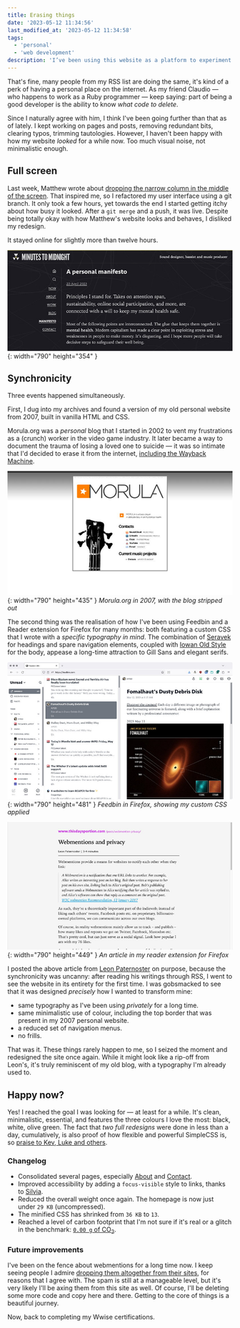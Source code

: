 ```yaml
---
title: Erasing things
date: '2023-05-12 11:34:56'
last_modified_at: '2023-05-12 11:34:58'
tags:
  - 'personal'
  - 'web development'
description: 'I’ve been using this website as a platform to experiment visual solutions that might appease my aesthetic sense, and at the same time be more accessible for everyone.'
---
```

That's fine, many people from my RSS list are doing the same, it's kind of a perk of having a personal place on the internet. As my friend Claudio — who happens to work as a Ruby programmer — keep saying: part of being a good developer is the ability to know _what code to delete_.

Since I naturally agree with him, I think I've been going further than that as of lately. I kept working on pages and posts, removing redundant bits, clearing typos, trimming tautologies. However, I haven't been happy with how my website _looked_ for a while now. Too much visual noise, not minimalistic enough.

## Full screen

Last week, Matthew wrote about [dropping the narrow column in the middle of the screen](https://old.starbreaker.org/blog/your-screen-is-tasty/index.html). That inspired me, so I refactored my user interface using a git branch. It only took a few hours, yet towards the end I started getting itchy about how busy it looked. After a `git merge` and a push, it was live. Despite being totally okay with how Matthew's website looks and behaves, I disliked my redesign.

It stayed online for slightly more than twelve hours.

![Screenshot of a short-lived version of my site in full-screen mode](/assets/images/styles-short-lived.jpg){: width="790" height="354" }

## Synchronicity

Three events happened simultaneously.

First, I dug into my archives and found a version of my old personal website from 2007, built in vanilla HTML and CSS.

Morula.org was a _personal_ blog that I started in 2002 to vent my frustrations as a (crunch) worker in the video game industry. It later became a way to document the trauma of losing a loved one to suicide — it was so intimate that I'd decided to erase it from the internet, [including the Wayback Machine](https://web.archive.org/web/20230000000000*/morula.org).

![Screenshot of my old website](/assets/images/styles-morula.jpg){: width="790" height="435" }
*Morula.org in 2007, with the blog stripped out*

The second thing was the realisation of how I've been using Feedbin and a Reader extension for Firefox for many months: both featuring a custom CSS that I wrote with a _specific typography in mind_. The combination of [Seravek](https://seravek.com/) for headings and spare navigation elements, coupled with [Iowan Old Style](https://en.wikipedia.org/wiki/Iowan_Old_Style) for the body, appease a long-time attraction to Gill Sans and elegant serifs.

![Screenshot of my customised Feedbin](/assets/images/styles-feedbin.jpg){: width="790" height="481" }
*Feedbin in Firefox, showing my custom CSS applied*

![Screenshot of an article viewed in my reader extension for Firefox](/assets/images/styles-firefox-reader.jpg){: width="790" height="449" }
*An article in my reader extension for Firefox*

I posted the above article from [Leon Paternoster](https://www.thisdaysportion.com/) on purpose, because the synchronicity was uncanny: after reading his writings through RSS, I went to see the website in its entirety for the first time. I was gobsmacked to see that it was designed _precisely_ how I wanted to transform mine:

- same typography as I've been using _privately_ for a long time.
- same minimalistic use of colour, including the top border that was present in my 2007 personal website.
- a reduced set of navigation menus.
- no frills.

That was it. These things rarely happen to me, so I seized the moment and redesigned the site once again. While it might look like a rip-off from Leon's, it's truly reminiscent of my old blog, with a typography I'm already used to.

## Happy now?

Yes! I reached the goal I was looking for — at least for a while. It's clean, minimalistic, essential, and features the three colours I love the most: black, white, olive green. The fact that _two full redesigns_ were done in less than a day, cumulatively, is also proof of how flexible and powerful SimpleCSS is, so [praise to Kev, Luke and others](https://github.com/kevquirk/simple.css).

### Changelog

- Consolidated several pages, especially [About](/about/) and [Contact](/contact/).
- Improved accessibility by adding a `focus-visible` style to links, thanks to [Silvia](https://silviamaggidesign.com).
- Reduced the overall weight once again. The homepage is now just under `29 KB` (uncompressed).
- The minified CSS has shrinked from `36 KB` to `13`.
- Reached a level of carbon footprint that I'm not sure if it's real or a glitch in the benchmark: [`0.00 g` of CO<sub>2</sub>](https://www.websitecarbon.com/website/minutestomidnight-co-uk/).

### Future improvements

I've been on the fence about webmentions for a long time now. I keep seeing people I admire [dropping them altogether from their sites](https://brainbaking.com/post/2023/05/why-i-retired-my-webmention-server/), for reasons that I agree with. The spam is still at a manageable level, but it's very likely I'll be axing them from this site as well. Of course, I'll be deleting some more code and copy here and there. Getting to the core of things is a beautiful journey.

Now, back to completing my Wwise certifications.